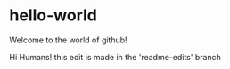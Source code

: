 # hello-world
Welcome to the world of github!

Hi Humans!
this edit is made in the 'readme-edits' branch
